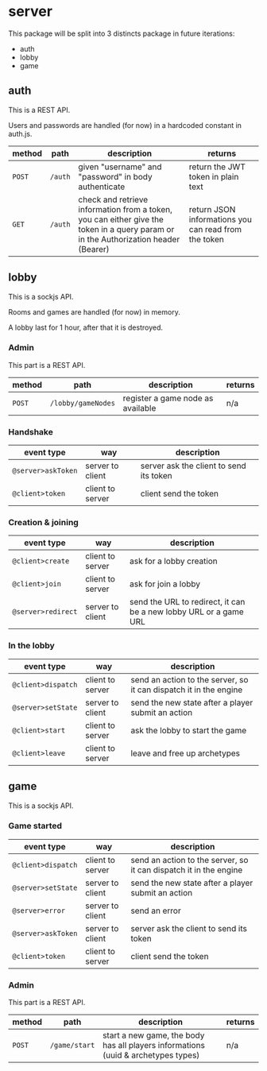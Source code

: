 # server

This package will be split into 3 distincts package in future iterations:

- auth
- lobby
- game

## auth

This is a REST API.

Users and passwords are handled (for now) in a hardcoded constant in auth.js.

| method | path    | description                                                                                                                         | returns                                              |
| ------ | ------- | ----------------------------------------------------------------------------------------------------------------------------------- | ---------------------------------------------------- |
| `POST` | `/auth` | given "username" and "password" in body authenticate                                                                                | return the JWT token in plain text                   |
| `GET`  | `/auth` | check and retrieve information from a token, you can either give the token in a query param or in the Authorization header (Bearer) | return JSON informations you can read from the token |

## lobby

This is a sockjs API.

Rooms and games are handled (for now) in memory.

A lobby last for 1 hour, after that it is destroyed.

### Admin

This part is a REST API.

| method | path               | description                       | returns |
| ------ | ------------------ | --------------------------------- | ------- |
| `POST` | `/lobby/gameNodes` | register a game node as available | n/a     |

### Handshake

| event type         | way              | description                             |
| ------------------ | ---------------- | --------------------------------------- |
| `@server>askToken` | server to client | server ask the client to send its token |
| `@client>token`    | client to server | client send the token                   |

### Creation & joining

| event type         | way              | description                                                       |
| ------------------ | ---------------- | ----------------------------------------------------------------- |
| `@client>create`   | client to server | ask for a lobby creation                                          |
| `@client>join`     | client to server | ask for join a lobby                                              |
| `@server>redirect` | server to client | send the URL to redirect, it can be a new lobby URL or a game URL |

### In the lobby

| event type         | way              | description                                                       |
| ------------------ | ---------------- | ----------------------------------------------------------------- |
| `@client>dispatch` | client to server | send an action to the server, so it can dispatch it in the engine |
| `@server>setState` | server to client | send the new state after a player submit an action                |
| `@client>start`    | client to server | ask the lobby to start the game                                   |
| `@client>leave`    | client to server | leave and free up archetypes                                      |

## game

This is a sockjs API.

### Game started

| event type         | way              | description                                                       |
| ------------------ | ---------------- | ----------------------------------------------------------------- |
| `@client>dispatch` | client to server | send an action to the server, so it can dispatch it in the engine |
| `@server>setState` | server to client | send the new state after a player submit an action                |
| `@server>error`    | server to client | send an error                                                     |
| `@server>askToken` | server to client | server ask the client to send its token                           |
| `@client>token`    | client to server | client send the token                                             |

### Admin

This part is a REST API.

| method | path          | description                                                                       | returns |
| ------ | ------------- | --------------------------------------------------------------------------------- | ------- |
| `POST` | `/game/start` | start a new game, the body has all players informations (uuid & archetypes types) | n/a     |
